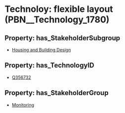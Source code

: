 # Technoloy: __flexible layout__ (PBN__Technology_1780)

## Property: has_StakeholderSubgroup

* [Housing and Building Design](PBN__TechSubgroup_157)

## Property: has_TechnologyID

* [Q356732](Q356732)

## Property: has_StakeholderGroup

* [Monitoring](PBN__TechGroup_8)

